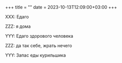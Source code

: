 +++
title = ""
date = 2023-10-13T12:09:00+03:00 
+++

XXX: Едаго

ZZZ: я дома

YYY: Едаго здорового человека

ZZZ: да так себе, жрать нечего

YYY: Запас еды курильшика
